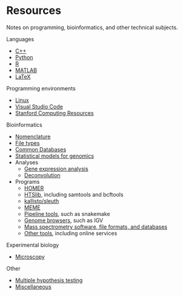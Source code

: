 # Resources

Notes on programming, bioinformatics, and other technical subjects.

Languages
- [C++](./C++.html)
- [Python](./Python.html)
- [R](./R.html)
- [MATLAB](./MATLAB.html)
- [LaTeX](./latex.html)

Programming environments
- [Linux](./linux.html)
- [Visual Studio Code](./vscode.html)
- [Stanford Computing Resources](./computingStanford.html)

Bioinformatics
- [Nomenclature](./bioinformatics/nomenclature.html)
- [File types](./bioinformatics/files.html)
- [Common Databases](./bioinformatics/data.html)
- [Statistical models for genomics](./bioinformatics/models.html)
- Analyses
  - [Gene expression analysis](./bioinformatics/gene_expression_analysis.html)
  - [Deconvolution](./bioinformatics/deconvolution.html)
- Programs
  - [HOMER](./bioinformatics/homer.html)
  - [HTSlib](./bioinformatics/htslib.html), including samtools and bcftools
  - [kallisto/sleuth](./bioinformatics/kallisto-sleuth.html)
  - [MEME](./bioinformatics/meme.html)
  - [Pipeline tools](./bioinformatics/pipelines.html), such as snakemake
  - [Genome browsers](./bioinformatics/genome_browsers.html), such as IGV
  - [Mass spectrometry software, file formats, and databases](./bioinformatics/mass_spectrometry.html)
  - [Other tools](./bioinformatics/other_tools.html), including online services

Experimental biology
- [Microscopy](./experimental_biology/microscopy.html)

Other
- [Multiple hypothesis testing](./stats.html)
- [Miscellaneous](./misc.html)
